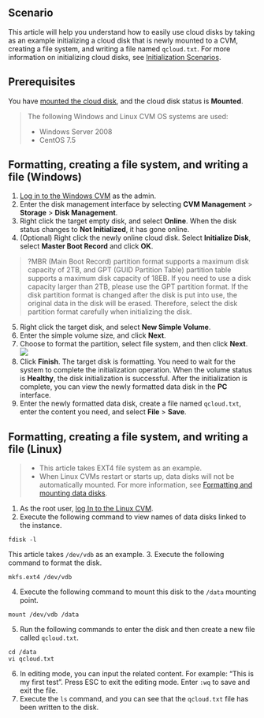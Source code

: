 ## Scenario
This article will help you understand how to easily use cloud disks by taking as an example initializing a cloud disk that is newly mounted to a CVM, creating a file system, and writing a file named `qcloud.txt`. For more information on initializing cloud disks, see [Initialization Scenarios](https://intl.cloud.tencent.com/document/product/362/31596).

## Prerequisites
You have [mounted the cloud disk](https://intl.cloud.tencent.com/document/product/362/31594), and the cloud disk status is **Mounted**.

>The following Windows and Linux CVM OS systems are used:
>- Windows Server 2008
>- CentOS 7.5

## Formatting, creating a file system, and writing a file (Windows)
1. [Log in to the Windows CVM](https://intl.cloud.tencent.com/document/product/213/5435) as the admin.
2. Enter the disk management interface by selecting **CVM Management** > **Storage** > **Disk Management**.
3. Right click the target empty disk, and select **Online**.
 When the disk status changes to **Not Initialized**, it has gone online.
4. (Optional) Right click the newly online cloud disk. Select **Initialize Disk**, select **Master Boot Record** and click **OK**.
 >?MBR (Main Boot Record) partition format supports a maximum disk capacity of 2TB, and GPT (GUID Partition Table) partition table supports a maximum disk capacity of 18EB. If you need to use a disk capacity larger than 2TB, please use the GPT partition format.
If the disk partition format is changed after the disk is put into use, the original data in the disk will be erased. Therefore, select the disk partition format carefully when initializing the disk.
5. Right click the target disk, and select **New Simple Volume**.
6. Enter the simple volume size, and click **Next**.
7. Choose to format the partition, select file system, and then click **Next**.
 ![](https://main.qcloudimg.com/raw/463ee4c2b1f14064ec5f43dd244a29a3.jpg)
8. Click **Finish**.
 The target disk is formatting. You need to wait for the system to complete the initialization operation. When the volume status is **Healthy**, the disk initialization is successful. After the initialization is complete, you can view the newly formatted data disk in the **PC** interface.
9. Enter the newly formatted data disk, create a file named `qcloud.txt`, enter the content you need, and select **File** > **Save**.

## Formatting, creating a file system, and writing a file (Linux)
>- This article takes EXT4 file system as an example.
>- When Linux CVMs restart or starts up, data disks will not be automatically mounted. For more information, see [Formatting and mounting data disks](https://intl.cloud.tencent.com/document/product/213/17487).

1. As the root user, [log In to the Linux CVM](https://intl.cloud.tencent.com/document/product/213/5436).
2. Execute the following command to view names of data disks linked to the instance.
 ```
fdisk -l
 ```
This article takes `/dev/vdb` as an example.
3. Execute the following command to format the disk.
```
mkfs.ext4 /dev/vdb
```
4. Execute the following command to mount this disk to the `/data` mounting point.
```
mount /dev/vdb /data
```
5. Run the following commands to enter the disk and then create a new file called `qcloud.txt`.
```
cd /data
vi qcloud.txt
```
6. In editing mode, you can input the related content. For example: “This is my first test”. Press ESC to exit the editing mode. Enter `:wq` to save and exit the file.
7. Execute the `ls` command, and you can see that the `qcloud.txt` file has been written to the disk.
